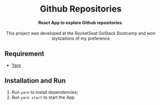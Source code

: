 <h1 align="center">
 Github Repositories
</h1>

<h4 align="center">
React App to explore Github repositories.
</h4>

<p align="center">This project was developed at the RocketSeat GoStack Bootcamp and won stylizations of my preference</p>

## Requirement

- [Yarn](https://yarnpkg.com/pt-BR/docs/install)

## Installation and Run

1. Run `yarn` to install dependencies;
2. Run `yarn start` to start the App
